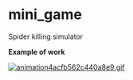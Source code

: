 # mini_game
Spider killing simulator

**Example of work**

[![animation4acfb562c440a8e9.gif](https://s6.gifyu.com/images/animation4acfb562c440a8e9.gif)](https://gifyu.com/image/oVZb)
